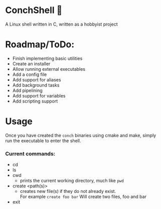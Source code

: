 # ConchShell 🐚
A Linux shell written in C, written as a hobbyist project

# Roadmap/ToDo:
- Finish implementing basic utilities
- Create an installer
- Allow running external executables
- Add a config file
- Add support for aliases
- Add background tasks
- Add pipelining
- Add support for variables
- Add scripting support

# Usage
Once you have created the `conch` binaries using cmake and make, simply run the executable to enter the shell.
### Current commands:
- cd <path>
- ls <path>
- cwd
  - prints the current working directory, much like `pwd`
- create <path(s)>
  - creates new file(s) if they do not already exist. <br>For example `create foo bar` Will create two files, foo and bar
- exit
